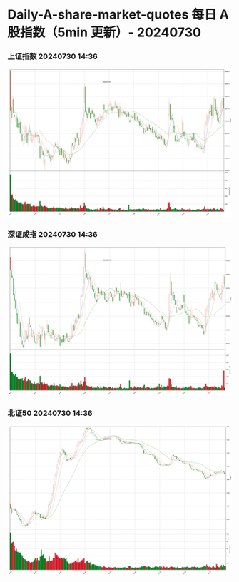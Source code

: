 
# Daily-A-share-market-quotes 每日 A 股指数（5min 更新）- 20240730

### 上证指数 20240730 14:36
![](./fig/2024/7/20240730-sh000001.png)

### 深证成指 20240730 14:36
![](./fig/2024/7/20240730-sz399001.png)

### 北证50 20240730 14:36
![](./fig/2024/7/20240730-bj899050.png)
